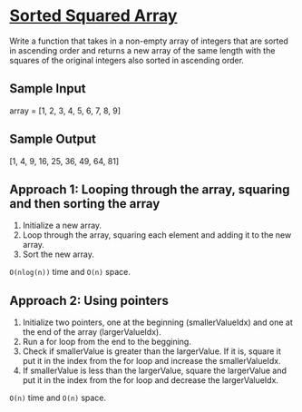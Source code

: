 # [Sorted Squared Array](./SortedSquaredArray.java)

Write a function that takes in a non-empty array of integers that are sorted
in ascending order and returns a new array of the same length with the squares
of the original integers also sorted in ascending order.

## Sample Input

array = [1, 2, 3, 4, 5, 6, 7, 8, 9]

## Sample Output

[1, 4, 9, 16, 25, 36, 49, 64, 81]

## Approach 1: Looping through the array, squaring and then sorting the array

1. Initialize a new array.
2. Loop through the array, squaring each element and adding it to the new array.
3. Sort the new array.

`O(nlog(n))` time and `O(n)` space.

## Approach 2: Using pointers

1. Initialize two pointers, one at the beginning (smallerValueIdx) and one at the end of the array (largerValueIdx).
2. Run a for loop from the end to the beggining.
3. Check if smallerValue is greater than the largerValue. If it is, square it put it in the index from the for loop and increase the smallerValueIdx.
4. If smallerValue is less than the largerValue, square the largerValue and put it in the index from the for loop and decrease the largerValueIdx.

`O(n)` time and `O(n)` space.
